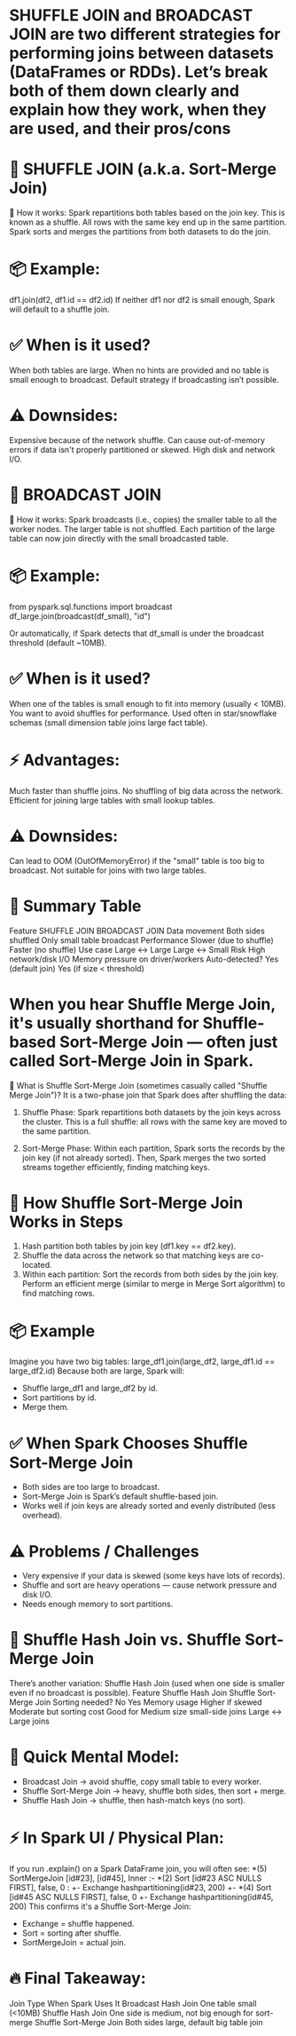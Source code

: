 # SHUFFLE JOIN and BROADCAST JOIN are two different strategies for performing joins between datasets (DataFrames or RDDs). Let’s break both of them down clearly and explain how they work, when they are used, and their pros/cons



# 🔁 SHUFFLE JOIN (a.k.a. Sort-Merge Join)
🔧 How it works:
Spark repartitions both tables based on the join key. This is known as a shuffle.
All rows with the same key end up in the same partition.
Spark sorts and merges the partitions from both datasets to do the join.

# 📦 Example:
df1.join(df2, df1.id == df2.id)
If neither df1 nor df2 is small enough, Spark will default to a shuffle join.

# ✅ When is it used?
When both tables are large.
When no hints are provided and no table is small enough to broadcast.
Default strategy if broadcasting isn’t possible.

# ⚠️ Downsides:
Expensive because of the network shuffle.
Can cause out-of-memory errors if data isn't properly partitioned or skewed.
High disk and network I/O.








# 🚀 BROADCAST JOIN
🔧 How it works:
Spark broadcasts (i.e., copies) the smaller table to all the worker nodes.
The larger table is not shuffled.
Each partition of the large table can now join directly with the small broadcasted table.

# 📦 Example:
from pyspark.sql.functions import broadcast
df_large.join(broadcast(df_small), "id")

Or automatically, if Spark detects that df_small is under the broadcast threshold (default ~10MB).

# ✅ When is it used?
When one of the tables is small enough to fit into memory (usually < 10MB).
You want to avoid shuffles for performance.
Used often in star/snowflake schemas (small dimension table joins large fact table).

# ⚡ Advantages:
Much faster than shuffle joins.
No shuffling of big data across the network.
Efficient for joining large tables with small lookup tables.

# ⚠️ Downsides:
Can lead to OOM (OutOfMemoryError) if the "small" table is too big to broadcast.
Not suitable for joins with two large tables.

# 🚦 Summary Table
Feature	            SHUFFLE JOIN	            BROADCAST JOIN
Data movement	    Both sides shuffled	        Only small table broadcast
Performance	        Slower (due to shuffle)	    Faster (no shuffle)
Use case	        Large ↔ Large	            Large ↔ Small
Risk	            High network/disk I/O	    Memory pressure on driver/workers
Auto-detected?	    Yes (default join)	        Yes (if size < threshold)









# When you hear Shuffle Merge Join, it's usually shorthand for Shuffle-based Sort-Merge Join — often just called Sort-Merge Join in Spark.
🔵 What is Shuffle Sort-Merge Join (sometimes casually called "Shuffle Merge Join")?
It is a two-phase join that Spark does after shuffling the data:
1. Shuffle Phase: 
    Spark repartitions both datasets by the join keys across the cluster.
    This is a full shuffle: all rows with the same key are moved to the same partition.

2. Sort-Merge Phase:
    Within each partition, Spark sorts the records by the join key (if not already sorted).
    Then, Spark merges the two sorted streams together efficiently, finding matching keys.


# 🔧 How Shuffle Sort-Merge Join Works in Steps
1. Hash partition both tables by join key (df1.key == df2.key).
2. Shuffle the data across the network so that matching keys are co-located.
3. Within each partition:
    Sort the records from both sides by the join key.
    Perform an efficient merge (similar to merge in Merge Sort algorithm) to find matching rows.


# 📦 Example
Imagine you have two big tables:
large_df1.join(large_df2, large_df1.id == large_df2.id)
Because both are large, Spark will:
- Shuffle large_df1 and large_df2 by id.
- Sort partitions by id.
- Merge them.


# ✅ When Spark Chooses Shuffle Sort-Merge Join
- Both sides are too large to broadcast.
- Sort-Merge Join is Spark’s default shuffle-based join.
- Works well if join keys are already sorted and evenly distributed (less overhead).


# ⚠️ Problems / Challenges
- Very expensive if your data is skewed (some keys have lots of records).
- Shuffle and sort are heavy operations — cause network pressure and disk I/O.
- Needs enough memory to sort partitions.


# 🚦 Shuffle Hash Join vs. Shuffle Sort-Merge Join
There’s another variation: Shuffle Hash Join (used when one side is smaller even if no broadcast is possible).
Feature	            Shuffle Hash Join	            Shuffle Sort-Merge Join
Sorting needed?	    No	                            Yes
Memory usage	    Higher if skewed	            Moderate but sorting cost
Good for	        Medium size small-side joins	Large ↔ Large joins



# 🧠 Quick Mental Model:
- Broadcast Join → avoid shuffle, copy small table to every worker.
- Shuffle Sort-Merge Join → heavy, shuffle both sides, then sort + merge.
- Shuffle Hash Join → shuffle, then hash-match keys (no sort).

# ⚡ In Spark UI / Physical Plan:
If you run .explain() on a Spark DataFrame join, you will often see:
*(5) SortMergeJoin [id#23], [id#45], Inner
:- *(2) Sort [id#23 ASC NULLS FIRST], false, 0
:  +- Exchange hashpartitioning(id#23, 200)
+- *(4) Sort [id#45 ASC NULLS FIRST], false, 0
   +- Exchange hashpartitioning(id#45, 200)
This confirms it's a Shuffle Sort-Merge Join:
- Exchange = shuffle happened.
- Sort = sorting after shuffle.
- SortMergeJoin = actual join.


# 🔥 Final Takeaway:
Join Type	                When Spark Uses It
Broadcast Hash Join	        One table small (<10MB)
Shuffle Hash Join	        One side is medium, not big enough for sort-merge
Shuffle Sort-Merge Join	    Both sides large, default big table join















